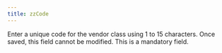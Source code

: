 ```yaml
---
title: zzCode
---
```



Enter a unique code for the vendor class using 1 to 15 characters. Once  saved, this field cannot be modified. This is a mandatory field.
